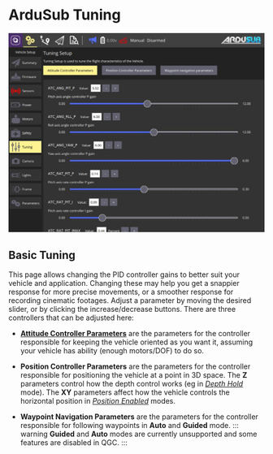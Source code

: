 # ArduSub Tuning

![ArduSub Tuning Page](../../../assets/setup/tuning/ardusub.jpg)

## Basic Tuning

This page allows changing the PID controller gains to better suit your vehicle and application. Changing these may help you get a snappier response for more precise movements, or a smoother response for recording cinematic footages. Adjust a parameter by moving the desired slider, or by clicking the increase/decrease buttons. There are three controllers that can be adjusted here:

- [**Attitude Controller Parameters**](https://www.ardusub.com/operators-manual/full-parameter-list.html#atc-parameters) are the parameters for the controller responsible for keeping the vehicle oriented as you want it, assuming your vehicle has ability (enough motors/DOF) to do so.

- **Position Controller Parameters** are the parameters for the controller responsible for positioning the vehicle at a point in 3D space. The **Z** parameters control how the depth control works (eg in [_Depth Hold_](https://www.ardusub.com/operators-manual/flight-modes.html#depth-hold) mode). The **XY** parameters affect how the vehicle controls the horizontal position in [_Position Enabled_](https://www.ardusub.com/operators-manual/flight-modes.html#position-enabled-modes) modes.

- **Waypoint Navigation Parameters** are the parameters for the controller responsible for following waypoints in **Auto** and **Guided** mode.
  ::: warning
  **Guided** and **Auto** modes are currently unsupported and some features are disabled in QGC.
  :::
